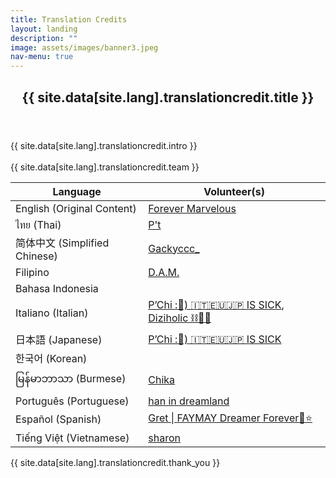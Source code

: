 ```yaml
---
title: Translation Credits
layout: landing
description: ""
image: assets/images/banner3.jpeg
nav-menu: true
---
```


<!-- Main -->
<div id="main">
	<!-- One -->
	<section id="one">
		<div class="inner">
			<header class="major">
				<h2>{{ site.data[site.lang].translationcredit.title }}</h2>
			</header>
			<p>
				{{ site.data[site.lang].translationcredit.intro }}<br/><br/>
				{{ site.data[site.lang].translationcredit.team }}
				<div class="table-wrapper">
					<table>
						<thead>
							<tr>
								<th>Language</th>
								<th>Volunteer(s)</th>
							</tr>
						</thead>
						<tbody>
							<tr>
								<td>English (Original Content)</td>
								<td><a href="https://x.com/4ever_Marvelous">Forever Marvelous</a></td>
							</tr>
							<tr>
								<td>ไทย (Thai)</td>
								<td><a href="https://x.com/teeoheewhy">P't</a></td>
							</tr>
							<tr>
								<td>简体中文 (Simplified Chinese)</td>
								<td><a href="https://x.com/Gackyccc_">Gackyccc_</a></td>
							</tr>
							<tr>
								<td>Filipino</td>
								<td><a href="https://x.com/DoneeyyOfficial">D.A.M.</a></td>
							</tr>
							<tr>
								<td>Bahasa Indonesia</td>
								<td>&nbsp;</td>
							</tr>
							<tr>
								<td>Italiano (Italian)</td>
								<td>
									<a href="https://x.com/chi_for_FB">P’Chi :🤍) 🇮🇹🇪🇺🇯🇵 IS SICK</a>, 
									<a href="https://x.com/Diziholic">Diziholic ⛓️🏳️‍🌈</a>
								</td>
							</tr>
							<tr>
								<td>日本語 (Japanese)</td>
								<td><a href="https://x.com/chi_for_FB">P’Chi :🤍) 🇮🇹🇪🇺🇯🇵 IS SICK</a></td>
							</tr>
							<tr>
								<td>한국어 (Korean)</td>
								<td>&nbsp;</td>
							</tr>
							<tr>
								<td>မြန်မာဘာသာ (Burmese)</td>
								<td><a href="https://x.com/chika_faymay">Chika</a></td>
							</tr>
							<tr>
								<td>Português (Portuguese)</td>
								<td><a href="https://x.com/taengeyez">han in dreamland</a></td>
							</tr>
							<tr>
								<td>Español (Spanish)</td>
								<td><a href="https://x.com/GretFeral">Gret | FAYMAY Dreamer Forever🌙⭐️</a></td>
							</tr>
							<tr>
								<td>Tiếng Việt (Vietnamese)</td>
								<td><a href="https://x.com/sharon_tla">sharon</a></td>
							</tr>
						</tbody>
					</table>
				</div>
				{{ site.data[site.lang].translationcredit.thank_you }}
			</p>
		</div>
	</section>
</div>
